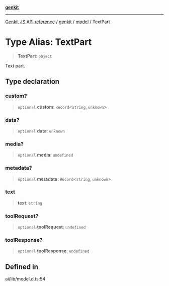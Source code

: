 [**genkit**](../../README.md)

***

[Genkit JS API reference](../../../README.md) / [genkit](../../README.md) / [model](../README.md) / TextPart

# Type Alias: TextPart

> **TextPart**: `object`

Text part.

## Type declaration

### custom?

> `optional` **custom**: `Record`\<`string`, `unknown`\>

### data?

> `optional` **data**: `unknown`

### media?

> `optional` **media**: `undefined`

### metadata?

> `optional` **metadata**: `Record`\<`string`, `unknown`\>

### text

> **text**: `string`

### toolRequest?

> `optional` **toolRequest**: `undefined`

### toolResponse?

> `optional` **toolResponse**: `undefined`

## Defined in

ai/lib/model.d.ts:54
